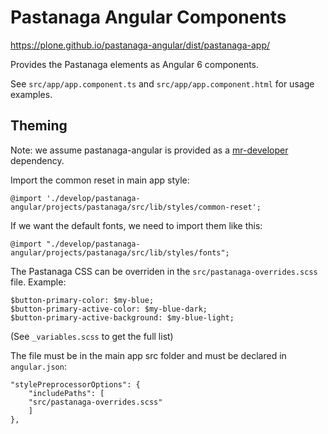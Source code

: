 # Pastanaga Angular Components

https://plone.github.io/pastanaga-angular/dist/pastanaga-app/

Provides the Pastanaga elements as Angular 6 components.

See `src/app/app.component.ts` and `src/app/app.component.html` for usage examples.

## Theming

Note: we assume pastanaga-angular is provided as a [mr-developer](https://github.com/collective/mr-developer) dependency.

Import the common reset in main app style:

```
@import './develop/pastanaga-angular/projects/pastanaga/src/lib/styles/common-reset';
```

If we want the default fonts, we need to import them like this:

```
@import "./develop/pastanaga-angular/projects/pastanaga/src/lib/styles/fonts";
```

The Pastanaga CSS can be overriden in the `src/pastanaga-overrides.scss` file. Example:

```
$button-primary-color: $my-blue;
$button-primary-active-color: $my-blue-dark;
$button-primary-active-background: $my-blue-light;
```

(See `_variables.scss` to get the full list)

The file must be in the main app src folder and must be declared in `angular.json`:

```
"stylePreprocessorOptions": {
    "includePaths": [
    "src/pastanaga-overrides.scss"
    ]
},
```

